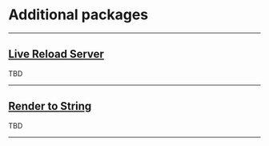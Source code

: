 # Additional packages

<a name="#live-reload-server"></a>

---


## <a href="#live-reload-server">Live Reload Server</a>

TBD

<a name="#render-to-string"></a>

---


## <a href="#render-to-string">Render to String</a>

TBD

---
